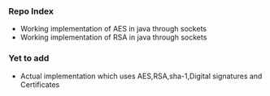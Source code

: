 ### Repo Index
 * Working  implementation of AES in java through sockets 
 * Working  implementation of RSA  in java through sockets

### Yet to add 
 * Actual implementation which uses AES,RSA,sha-1,Digital signatures and Certificates 

